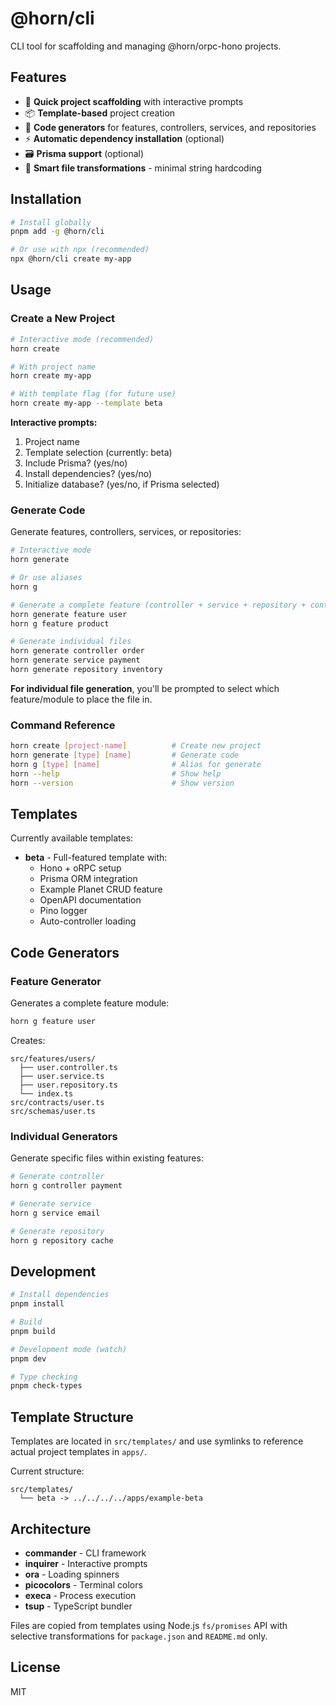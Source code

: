 # @horn/cli

CLI tool for scaffolding and managing @horn/orpc-hono projects.

## Features

- 🚀 **Quick project scaffolding** with interactive prompts
- 📦 **Template-based** project creation
- 🔧 **Code generators** for features, controllers, services, and repositories
- ⚡ **Automatic dependency installation** (optional)
- 🗃️ **Prisma support** (optional)
- 📝 **Smart file transformations** - minimal string hardcoding

## Installation

```bash
# Install globally
pnpm add -g @horn/cli

# Or use with npx (recommended)
npx @horn/cli create my-app
```

## Usage

### Create a New Project

```bash
# Interactive mode (recommended)
horn create

# With project name
horn create my-app

# With template flag (for future use)
horn create my-app --template beta
```

**Interactive prompts:**
1. Project name
2. Template selection (currently: beta)
3. Include Prisma? (yes/no)
4. Install dependencies? (yes/no)
5. Initialize database? (yes/no, if Prisma selected)

### Generate Code

Generate features, controllers, services, or repositories:

```bash
# Interactive mode
horn generate

# Or use aliases
horn g

# Generate a complete feature (controller + service + repository + contracts + schema)
horn generate feature user
horn g feature product

# Generate individual files
horn generate controller order
horn generate service payment
horn generate repository inventory
```

**For individual file generation**, you'll be prompted to select which feature/module to place the file in.

### Command Reference

```bash
horn create [project-name]          # Create new project
horn generate [type] [name]         # Generate code
horn g [type] [name]                # Alias for generate
horn --help                         # Show help
horn --version                      # Show version
```

## Templates

Currently available templates:

- **beta** - Full-featured template with:
  - Hono + oRPC setup
  - Prisma ORM integration
  - Example Planet CRUD feature
  - OpenAPI documentation
  - Pino logger
  - Auto-controller loading

## Code Generators

### Feature Generator

Generates a complete feature module:

```bash
horn g feature user
```

Creates:
```
src/features/users/
  ├── user.controller.ts
  ├── user.service.ts
  ├── user.repository.ts
  └── index.ts
src/contracts/user.ts
src/schemas/user.ts
```

### Individual Generators

Generate specific files within existing features:

```bash
# Generate controller
horn g controller payment

# Generate service
horn g service email

# Generate repository
horn g repository cache
```

## Development

```bash
# Install dependencies
pnpm install

# Build
pnpm build

# Development mode (watch)
pnpm dev

# Type checking
pnpm check-types
```

## Template Structure

Templates are located in `src/templates/` and use symlinks to reference actual project templates in `apps/`.

Current structure:
```
src/templates/
  └── beta -> ../../../../apps/example-beta
```

## Architecture

- **commander** - CLI framework
- **inquirer** - Interactive prompts
- **ora** - Loading spinners
- **picocolors** - Terminal colors
- **execa** - Process execution
- **tsup** - TypeScript bundler

Files are copied from templates using Node.js `fs/promises` API with selective transformations for `package.json` and `README.md` only.

## License

MIT
